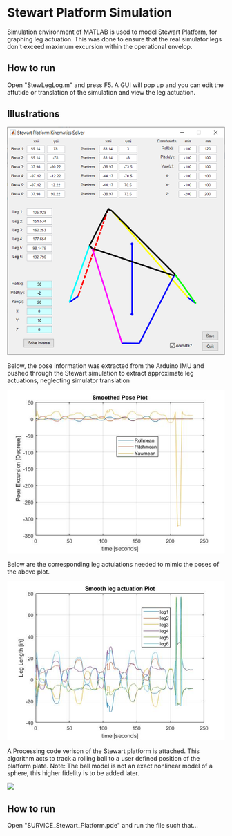 # Stewart Platform Simulation
Simulation environment of MATLAB is used to model Stewart Platform, for graphing leg actuation. This was done to ensure that the real simulator
legs don't exceed maximum excursion within the operational envelop.


## How to run
Open "StewLegLog.m" and press F5. A GUI will pop up and you can edit the attutide or translation of the simulation and view the leg actuation.

## Illustrations
<img src="https://github.com/Tac321/Stewart-Platform/blob/master/Images/Stewart_MATLAB.png" width="700" />

Below, the pose information was extracted from the Arduino IMU and pushed through the Stewart simulation to extract approximate leg actuations, neglecting simulator translation


<img src="https://github.com/Tac321/Stewart-Platform/blob/master/Images/meanSmoothedPoseExtrimumExcursionTestTrajectory_10_10_2018.jpg" width="700" />


Below are the corresponding leg actuiations needed to mimic the poses of the above plot.

<img src="https://github.com/Tac321/Stewart-Platform/blob/master/Images/LegExcursionsExtrimumExcursionTestTrajectory_10_10_2018.jpg" width="700" />


A Processing code verison of the Stewart platform is attached. This algorithm acts to track a rolling ball to a user defined position of the platform plate. Note: The ball model is not an exact nonlinear model of a sphere, this higher fidelity is to be added later. 

<img src="https://github.com/Tac321/Stewart-Platform/blob/master/Images/StewartMotionCue.gif" width="700" />


## How to run
Open "SURVICE_Stewart_Platform.pde"  and run the file such that...

